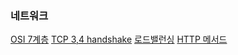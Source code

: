 ### 네트워크
[OSI 7계층](./네트워크/OSI%207계층.md)
[TCP 3,4 handshake](./네트워크/TCP%203,4%20handshake.md)
[로드밸런싱](./네트워크/로드밸런싱.md)
[HTTP 메서드](./네트워크/HTTP%20메서드.md)